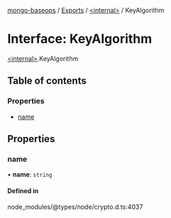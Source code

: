 [mongo-baseops](../README.md) / [Exports](../modules.md) / [\<internal\>](../modules/internal_.md) / KeyAlgorithm

# Interface: KeyAlgorithm

[\<internal\>](../modules/internal_.md).KeyAlgorithm

## Table of contents

### Properties

- [name](internal_.KeyAlgorithm.md#name)

## Properties

### name

• **name**: `string`

#### Defined in

node_modules/@types/node/crypto.d.ts:4037

